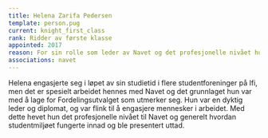 ```yaml
---
title: Helena Zarifa Pedersen
template: person.pug
current: knight_first_class
rank: Ridder av første klasse
appointed: 2017
reason: For sin rolle som leder av Navet og det profesjonelle nivået hun fikk Navet opp til og bidro til at Fordelingsutvalget kom opp på tildeles Helena Zarifa Pedersen graden Ridder av første klasse av Hennes Majestet Keiserpingvinen den Fornemmes orden.
associations: navet
---
```


Helena engasjerte seg i løpet av sin studietid i flere studentforeninger på Ifi, men det er spesielt arbeidet hennes med Navet og det grunnlaget hun var med å lage for Fordelingsutvalget som utmerker seg. Hun var en dyktig leder og diplomat, og var flink til å engasjere mennesker i arbeidet. Med dette hevet hun det profesjonelle nivået til Navet og generelt hvordan studentmiljøet fungerte innad og ble presentert uttad.
